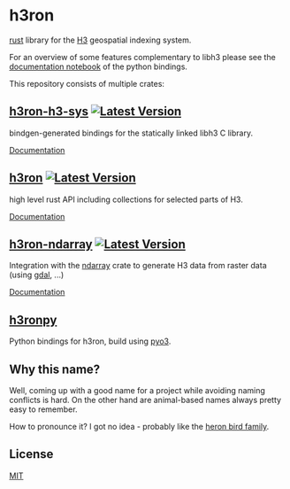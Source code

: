 # h3ron

[rust](https://rustlang.org) library for the [H3](https://h3geo.org) geospatial indexing system.

For an overview of some features complementary to libh3 please see the [documentation notebook](h3ronpy/documentation.ipynb) of the python bindings.

This repository consists of multiple crates:

## [h3ron-h3-sys](./h3ron-h3-sys) [![Latest Version](https://img.shields.io/crates/v/h3ron-h3-sys.svg)](https://crates.io/crates/h3ron-h3-sys)

bindgen-generated bindings for the statically linked libh3 C library.

[Documentation](https://docs.rs/h3ron-h3-sys)


## [h3ron](./h3ron) [![Latest Version](https://img.shields.io/crates/v/h3ron.svg)](https://crates.io/crates/h3ron)

high level rust API including collections for selected parts of H3.

[Documentation](https://docs.rs/h3ron)

## [h3ron-ndarray](h3ron-ndarray) [![Latest Version](https://img.shields.io/crates/v/h3ron-ndarray.svg)](https://crates.io/crates/h3ron-ndarray)

Integration with the [ndarray](https://github.com/rust-ndarray/ndarray) crate to generate H3 data from raster data (using [gdal](https://github.com/georust/gdal), ...)

[Documentation](https://docs.rs/h3ron-ndarray)

## [h3ronpy](./h3ronpy)

Python bindings for h3ron, build using [pyo3](https://github.com/PyO3/PyO3).

## Why this name?

Well, coming up with a good name for a project while avoiding naming conflicts is hard. On the other hand are animal-based names always pretty easy to remember.

How to pronounce it? I got no idea - probably like the [heron bird family](https://en.wikipedia.org/wiki/Heron).

## License

[MIT](./LICENSE-MIT)
